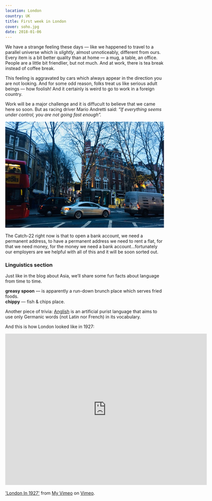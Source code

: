 ```yaml
---
location: London
country: UK
title: First week in London
cover: soho.jpg
date: 2018-01-06
---
```


We have a strange feeling these days — like we happened to travel to a parallel universe which is _slightly_, almost unnoticeably, different from ours. Every item is a bit better quality than at home — a mug, a table, an office. People are a little bit friendlier, but not much. And at work, there is tea break instead of coffee break.

This feeling is aggravated by cars which always appear in the direction you are not looking. And for some odd reason, folks treat us like serious adult beings — how foolish! And it certainly is weird to go to work in a foreign country.

Work will be a major challenge and it is diffucult to believe that we came here so soon. But as racing driver Mario Andretti said: _“If everything seems under control, you are not going fast enough”._

![Soho](../../img/soho.jpg)

The Catch-22 right now is that to open a bank account, we need a permanent address, to have a permanent address we need to rent a flat, for that we need money, for the money we need a bank account…fortunately our employers are we helpful with all of this and it will be soon sorted out. 

### Linguistics section

Just like in the blog about Asia, we’ll share some fun facts about language from time to time.

__greasy spoon__ — is apparently a run-down brunch place which serves fried foods.  
__chippy__ — fish & chips place.

Another piece of trivia: [Anglish](http://anglish.wikia.com/wiki/Anglish_Wordbook) is an artificial purist language that aims to use only Germanic words (not Latin nor French) in its vocabulary.

And this is how London looked like in 1927: 

<iframe src="https://player.vimeo.com/video/66115782" width="640" height="480" frameborder="0" webkitallowfullscreen mozallowfullscreen allowfullscreen></iframe>
<p><a href="https://vimeo.com/66115782">&#039;London In 1927&#039;</a> from <a href="https://vimeo.com/user5545392">My Vimeo</a> on <a href="https://vimeo.com">Vimeo</a>.</p>
